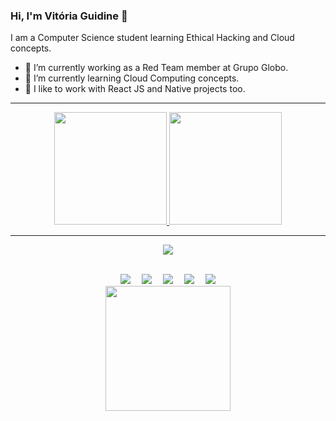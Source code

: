 ### Hi, I'm Vitória Guidine 👋
I am a Computer Science student learning Ethical Hacking and Cloud concepts.  
- 🔭 I’m currently working as a Red Team member at Grupo Globo.  
- 🌱 I’m currently learning Cloud Computing concepts.  
- 🤝 I like to work with React JS and Native projects too.  

***

<div align="center">
  <a href="https://github.com/vitoriaguidines">
  <img height="180em" src="https://github-readme-stats.vercel.app/api?username=vitoriaguidines&show_icons=true\&theme=radical&include_all_commits=true"/>
  <img height="180em" src="https://github-readme-stats.vercel.app/api/top-langs/?username=vitoriaguidines&layout=compact&langs_count=7&theme=radical"/>
</div>

***

<p align="center">
  <a href="https://skillicons.dev">
    <img src="https://skillicons.dev/icons?i=linux,kali,figma,react,javascript,py,go,jquery,azure,gcp,git,docker,postgres,firebase" />
  </a>
</p>

<br/>

<div align="center">
<a href="mailto:vitoriaguidine@id.uff.br" target="_blank"><img src="https://img.shields.io/badge/-Gmail-%23333?style=for-the-badge&logo=gmail&logoColor=white" target="_blank"></a>&emsp;
<a href="https://www.instagram.com/badideame/" target="_blank"><img src="https://img.shields.io/badge/-Instagram-%23E4405F?style=for-the-badge&logo=instagram&logoColor=white" target="_blank"></a>&emsp;
<a href="https://www.linkedin.com/in/vitória-guidine/" target="_blank"><img src="https://img.shields.io/badge/-LinkedIn-%230077B5?style=for-the-badge&logo=linkedin&logoColor=white" target="_blank"></a>&emsp;
<a href="https://tryhackme.com/p/sh0ri" target="_blank"><img src="https://img.shields.io/badge/-TryHackMe-%23212C42?style=for-the-badge&logo=tryhackme&logoColor=white" target="_blank"></a>&emsp;
<a href="https://app.hackthebox.com/shori" target="_blank"><img src="https://img.shields.io/badge/HackTheBox-111927?style=for-the-badge&logo=Hack%20The%20Box&logoColor=9FEF00" target="_blank"></a>
</div>

<div align="center">
  <img height="200" src="https://fc09.deviantart.net/fs70/f/2014/170/3/0/_f2u_persona____00__fool_by_shittychan-d7jr6zd.gif"  />
</div>

###
